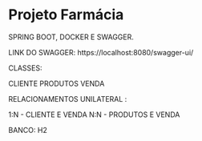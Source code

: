 # Projeto Farmácia

SPRING BOOT, DOCKER E SWAGGER.

LINK DO SWAGGER: https://localhost:8080/swagger-ui/


CLASSES:

CLIENTE
PRODUTOS
VENDA


RELACIONAMENTOS UNILATERAL :

1:N - CLIENTE E VENDA
N:N - PRODUTOS E VENDA

BANCO: 
H2
